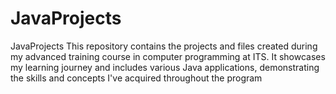 # JavaProjects
 JavaProjects  This repository contains the projects and files created during my advanced training course in computer programming at ITS. It showcases my learning journey and includes various Java applications, demonstrating the skills and concepts I've acquired throughout the program
